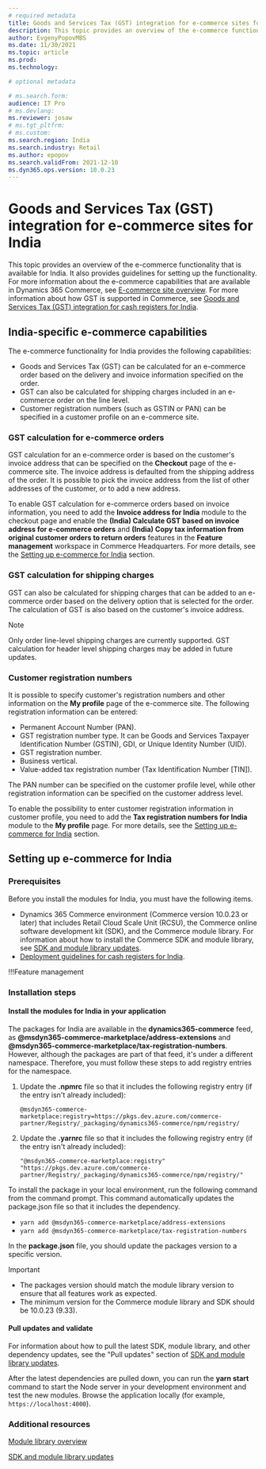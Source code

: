 ```yaml
---
# required metadata
title: Goods and Services Tax (GST) integration for e-commerce sites for India
description: This topic provides an overview of the e-commerce functionality that is available for India. It also provides guidelines for setting up the functionality.
author: EvgenyPopovMBS
ms.date: 11/30/2021
ms.topic: article
ms.prod:
ms.technology:

# optional metadata

# ms.search.form:
audience: IT Pro
# ms.devlang:
ms.reviewer: josaw
# ms.tgt_pltfrm:
# ms.custom:
ms.search.region: India
ms.search.industry: Retail
ms.author: epopov
ms.search.validFrom: 2021-12-10
ms.dyn365.ops.version: 10.0.23
---
```

# Goods and Services Tax (GST) integration for e-commerce sites for India

This topic provides an overview of the e-commerce functionality that is available for India. It also provides guidelines for setting up the functionality. For more information about the e-commerce capabilities that are available in Dynamics 365 Commerce, see [E-commerce site overview](../online-store-overview.md). For more information about how GST is supported in Commerce, see [Goods and Services Tax (GST) integration for cash registers for India](apac-ind-cash-registers.md).

## India-specific e-commerce capabilities

The e-commerce functionality for India provides the following capabilities:

- Goods and Services Tax (GST) can be calculated for an e-commerce order based on the delivery and invoice information specified on the order.
- GST can also be calculated for shipping charges included in an e-commerce order on the line level.
- Customer registration numbers (such as GSTIN or PAN) can be specified in a customer profile on an e-commerce site.

### GST calculation for e-commerce orders

GST calculation for an e-commerce order is based on the customer's invoice address that can be specified on the **Checkout** page of the e-commerce site. The invoice address is defaulted from the shipping address of the order. It is possible to pick the invoice address from the list of other addresses of the customer, or to add a new address.

To enable GST calculation for e-commerce orders based on invoice information, you need to add the **Invoice address for India** module to the checkout page and enable the **(India) Calculate GST based on invoice address for e-commerce orders** and **(India) Copy tax information from original customer orders to return orders** features in the **Feature management** workspace in Commerce Headquarters. For more details, see the [Setting up e-commerce for India](#setting-up-e-commerce-for-india) section.

### GST calculation for shipping charges

GST can also be calculated for shipping charges that can be added to an e-commerce order based on the delivery option that is selected for the order. The calculation of GST is also based on the customer's invoice address.

> [!NOTE]
> Only order line-level shipping charges are currently supported. GST calculation for header level shipping charges may be added in future updates.

### Customer registration numbers

It is possible to specify customer's registration numbers and other information on the **My profile** page of the e-commerce site. The following registration information can be entered:

- Permanent Account Number (PAN).
- GST registration number type. It can be Goods and Services Taxpayer Identification Number (GSTIN), GDI, or Unique Identity Number (UID).
- GST registration number.
- Business vertical.
- Value-added tax registration number (Tax Identification Number \[TIN\]).

The PAN number can be specified on the customer profile level, while other registration information can be specified on the customer address level.

To enable the possibility to enter customer registration information in customer profile, you need to add the **Tax registration numbers for India** module to the **My profile** page. For more details, see the [Setting up e-commerce for India](#setting-up-e-commerce-for-india) section.

## Setting up e-commerce for India

### Prerequisites

Before you install the modules for India, you must have the following items.
- Dynamics 365 Commerce environment (Commerce version 10.0.23 or later) that includes Retail Cloud Scale Unit (RCSU), the Commerce online software development kit (SDK), and the Commerce module library. For information about how to install the Commerce SDK and module library, see [SDK and module library updates](../e-commerce-extensibility/sdk-updates.md). 
- [Deployment guidelines for cash registers for India](apac-ind-loc-deployment-guidelines.md).

!!!Feature management

### Installation steps

#### Install the modules for India in your application

The packages for India are available in the **dynamics365-commerce** feed, as **@msdyn365-commerce-marketplace/address-extensions** and **@msdyn365-commerce-marketplace/tax-registration-numbers**. However, although the packages are part of that feed, it's under a different namespace. Therefore, you must follow these steps to add registry entries for the namespace.

1. Update the **.npmrc** file so that it includes the following registry entry (if the entry isn't already included):

    `@msdyn365-commerce-marketplace:registry=https://pkgs.dev.azure.com/commerce-partner/Registry/_packaging/dynamics365-commerce/npm/registry/`

1. Update the **.yarnrc** file so that it includes the following registry entry (if the entry isn't already included):

    `"@msdyn365-commerce-marketplace:registry" "https://pkgs.dev.azure.com/commerce-partner/Registry/_packaging/dynamics365-commerce/npm/registry/"`	
	
To install the package in your local environment, run the following command from the command prompt. This command automatically updates the package.json file so that it includes the dependency.

- `yarn add @msdyn365-commerce-marketplace/address-extensions`
- `yarn add @msdyn365-commerce-marketplace/tax-registration-numbers`

In the **package.json** file, you should update the packages version to a specific version.

> [!IMPORTANT]
> - The packages version should match the module library version to ensure that all features work as expected. 
> - The minimum version for the Commerce module library and SDK should be 10.0.23 (9.33). 

#### Pull updates and validate

For information about how to pull the latest SDK, module library, and other dependency updates, see the "Pull updates" section of [SDK and module library updates](../e-commerce-extensibility/sdk-updates.md#pull-updates).

After the latest dependencies are pulled down, you can run the **yarn start** command to start the Node server in your development environment and test the new modules. Browse the application locally (for example, `https://localhost:4000`).

### Additional resources

[Module library overview](../starter-kit-overview.md)

[SDK and module library updates](../e-commerce-extensibility/sdk-updates.md)

